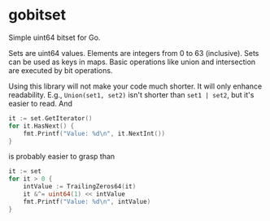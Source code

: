 # gobitset

Simple uint64 bitset for Go.

Sets are uint64 values. Elements are integers from 0 to 63 (inclusive). Sets
can be used as keys in maps. Basic operations like union and intersection are executed by
bit operations.

Using this library will not make your code much shorter. It will only enhance readability.
E.g., `Union(set1, set2)` isn't shorter than `set1 | set2`, but it's easier to read. And

```go
it := set.GetIterator()
for it.HasNext() {
    fmt.Printf("Value: %d\n", it.NextInt())
}
```
is probably easier to grasp than
```go
it := set
for it > 0 {
    intValue := TrailingZeros64(it)
    it &^= uint64(1) << intValue
    fmt.Printf("Value: %d\n", intValue)
}
```


